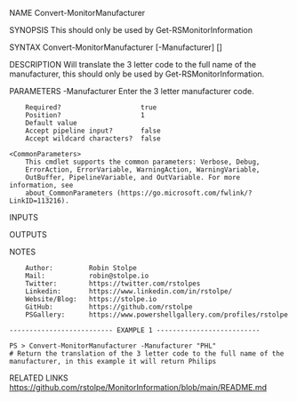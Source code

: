 ﻿
NAME
    Convert-MonitorManufacturer
    
SYNOPSIS
    This should only be used by Get-RSMonitorInformation
    
    
SYNTAX
    Convert-MonitorManufacturer [-Manufacturer] <String> [<CommonParameters>]
    
    
DESCRIPTION
    Will translate the 3 letter code to the full name of the manufacturer, this should only be used by Get-RSMonitorInformation.
    

PARAMETERS
    -Manufacturer <String>
        Enter the 3 letter manufacturer code.
        
        Required?                    true
        Position?                    1
        Default value                
        Accept pipeline input?       false
        Accept wildcard characters?  false
        
    <CommonParameters>
        This cmdlet supports the common parameters: Verbose, Debug,
        ErrorAction, ErrorVariable, WarningAction, WarningVariable,
        OutBuffer, PipelineVariable, and OutVariable. For more information, see
        about_CommonParameters (https://go.microsoft.com/fwlink/?LinkID=113216). 
    
INPUTS
    
OUTPUTS
    
NOTES
    
    
        Author:         Robin Stolpe
        Mail:           robin@stolpe.io
        Twitter:        https://twitter.com/rstolpes
        Linkedin:       https://www.linkedin.com/in/rstolpe/
        Website/Blog:   https://stolpe.io
        GitHub:         https://github.com/rstolpe
        PSGallery:      https://www.powershellgallery.com/profiles/rstolpe
    
    -------------------------- EXAMPLE 1 --------------------------
    
    PS > Convert-MonitorManufacturer -Manufacturer "PHL"
    # Return the translation of the 3 letter code to the full name of the manufacturer, in this example it will return Philips
    
    
    
    
    
    
    
RELATED LINKS
    https://github.com/rstolpe/MonitorInformation/blob/main/README.md



